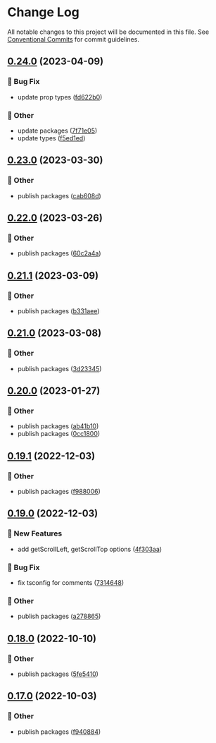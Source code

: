 # Change Log

All notable changes to this project will be documented in this file.
See [Conventional Commits](https://conventionalcommits.org) for commit guidelines.

## [0.24.0](https://github.com/daybrush/infinite-viewer/blob/master/packages/react-infinite-viewer/compare/react-infinite-viewer@0.23.0...react-infinite-viewer@0.24.0) (2023-04-09)


### :bug: Bug Fix

* update prop types ([fd622b0](https://github.com/daybrush/infinite-viewer/blob/master/packages/react-infinite-viewer/commit/fd622b05facc759dda28d1897e689642f88dbed8))


### :mega: Other

* update packages ([7f71e05](https://github.com/daybrush/infinite-viewer/blob/master/packages/react-infinite-viewer/commit/7f71e052a12f56bd5e1f662181ce1b28bb8004a0))
* update types ([f5ed1ed](https://github.com/daybrush/infinite-viewer/blob/master/packages/react-infinite-viewer/commit/f5ed1ed526854f04cce3797286b0486b165fe466))



## [0.23.0](https://github.com/daybrush/infinite-viewer/blob/master/packages/react-infinite-viewer/compare/react-infinite-viewer@0.22.0...react-infinite-viewer@0.23.0) (2023-03-30)


### :mega: Other

* publish packages ([cab608d](https://github.com/daybrush/infinite-viewer/blob/master/packages/react-infinite-viewer/commit/cab608da74002e91953071ab646caaf8b46e8843))



## [0.22.0](https://github.com/daybrush/infinite-viewer/blob/master/packages/react-infinite-viewer/compare/react-infinite-viewer@0.21.1...react-infinite-viewer@0.22.0) (2023-03-26)


### :mega: Other

* publish packages ([60c2a4a](https://github.com/daybrush/infinite-viewer/blob/master/packages/react-infinite-viewer/commit/60c2a4a4752b756189bc2cea63e5d6defe1e83f7))



## [0.21.1](https://github.com/daybrush/infinite-viewer/blob/master/packages/react-infinite-viewer/compare/react-infinite-viewer@0.21.0...react-infinite-viewer@0.21.1) (2023-03-09)


### :mega: Other

* publish packages ([b331aee](https://github.com/daybrush/infinite-viewer/blob/master/packages/react-infinite-viewer/commit/b331aeefc684f815276d0fc4ec05f9955f59cd20))



## [0.21.0](https://github.com/daybrush/infinite-viewer/blob/master/packages/react-infinite-viewer/compare/react-infinite-viewer@0.20.0...react-infinite-viewer@0.21.0) (2023-03-08)


### :mega: Other

* publish packages ([3d23345](https://github.com/daybrush/infinite-viewer/blob/master/packages/react-infinite-viewer/commit/3d233455960c7afd2515c68ca26e1c00bf5bff1e))



## [0.20.0](https://github.com/daybrush/infinite-viewer/blob/master/packages/react-infinite-viewer/compare/react-infinite-viewer@0.19.1...react-infinite-viewer@0.20.0) (2023-01-27)


### :mega: Other

* publish packages ([ab41b10](https://github.com/daybrush/infinite-viewer/blob/master/packages/react-infinite-viewer/commit/ab41b100b2da4b3f5021cb843dd0731bbdea4a68))
* publish packages ([0cc1800](https://github.com/daybrush/infinite-viewer/blob/master/packages/react-infinite-viewer/commit/0cc18007e64be634cc938dae905c78b7321498c3))



## [0.19.1](https://github.com/daybrush/infinite-viewer/blob/master/packages/react-infinite-viewer/compare/react-infinite-viewer@0.19.0...react-infinite-viewer@0.19.1) (2022-12-03)


### :mega: Other

* publish packages ([f988006](https://github.com/daybrush/infinite-viewer/blob/master/packages/react-infinite-viewer/commit/f98800609ce749dfd28da11af42448c310ef252f))



## [0.19.0](https://github.com/daybrush/infinite-viewer/blob/master/packages/react-infinite-viewer/compare/react-infinite-viewer@0.18.0...react-infinite-viewer@0.19.0) (2022-12-03)


### :rocket: New Features

* add getScrollLeft, getScrollTop options ([4f303aa](https://github.com/daybrush/infinite-viewer/blob/master/packages/react-infinite-viewer/commit/4f303aa828dd501bec149447abf9d015633a53cb))


### :bug: Bug Fix

* fix tsconfig for comments ([7314648](https://github.com/daybrush/infinite-viewer/blob/master/packages/react-infinite-viewer/commit/73146488f0a9308aa4db99a473269ddb744e18af))


### :mega: Other

* publish packages ([a278865](https://github.com/daybrush/infinite-viewer/blob/master/packages/react-infinite-viewer/commit/a27886520517db13db611cbede6861be1b7f090a))



## [0.18.0](https://github.com/daybrush/infinite-viewer/blob/master/packages/react-infinite-viewer/compare/react-infinite-viewer@0.17.0...react-infinite-viewer@0.18.0) (2022-10-10)


### :mega: Other

* publish packages ([5fe5410](https://github.com/daybrush/infinite-viewer/blob/master/packages/react-infinite-viewer/commit/5fe5410328336014b62b899bfbdd642768372563))



## [0.17.0](https://github.com/daybrush/infinite-viewer/blob/master/packages/react-infinite-viewer/compare/react-infinite-viewer@0.16.5...react-infinite-viewer@0.17.0) (2022-10-03)


### :mega: Other

* publish packages ([f940884](https://github.com/daybrush/infinite-viewer/blob/master/packages/react-infinite-viewer/commit/f9408844f99014de30b3e9348541719f9bceef39))
